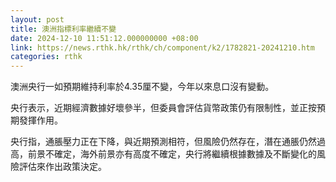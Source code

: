 ```yaml
---
layout: post
title: 澳洲指標利率繼續不變
date: 2024-12-10 11:51:12.000000000 +08:00
link: https://news.rthk.hk/rthk/ch/component/k2/1782821-20241210.htm
categories: rthk
---
```


澳洲央行一如預期維持利率於4.35厘不變，今年以來息口沒有變動。

央行表示，近期經濟數據好壞參半，但委員會評估貨幣政策仍有限制性，並正按預期發揮作用。

央行指，通脹壓力正在下降，與近期預測相符，但風險仍然存在，潛在通脹仍然過高，前景不確定，海外前景亦有高度不確定，央行將繼續根據數據及不斷變化的風險評估來作出政策決定。
